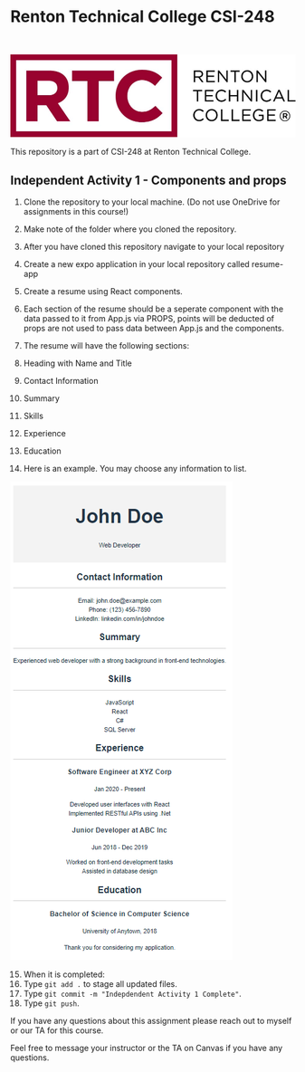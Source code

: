 # Renton Technical College CSI-248

<br />

![Alt text](Images/logo.jpg)

This repository is a part of CSI-248 at Renton Technical College.

## Independent Activity 1 - Components and props

1. Clone the repository to your local machine. (Do not use OneDrive for assignments in this course!)
2. Make note of the folder where you cloned the repository.
3. After you have cloned this repository navigate to your local repository
4. Create a new expo application in your local repository called resume-app

5. Create a resume using React components.
6. Each section of the resume should be a seperate component with the data passed to it from App.js via PROPS, points will be deducted of props are not used to pass data between App.js and the components.
7. The resume will have the following sections:
8. Heading with Name and Title
9. Contact Information
10. Summary
11. Skills
12. Experience
13. Education
14. Here is an example. You may choose any information to list.

![Alt text](Images/1-19.png)

15. When it is completed:
16. Type `git add .` to stage all updated files.
17. Type `git commit -m "Indepdendent Activity 1 Complete"`.
18. Type `git push`.

If you have any questions about this assignment please reach out to myself or our TA for this course.

Feel free to message your instructor or the TA on Canvas if you have any questions.
